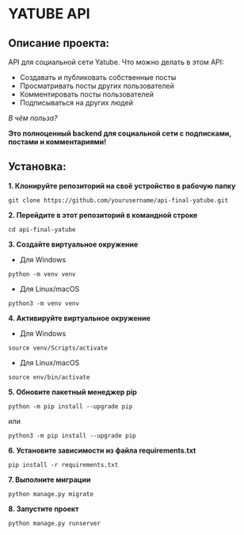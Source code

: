 # YATUBE API

## Описание проекта:
API для социальной сети Yatube. Что можно делать в этом API:
* Создавать и публиковать собственные посты
* Просматривать посты других пользователей
* Комментировать посты пользователей
* Подписываться на других людей

*В чём польза?*

**Это полноценный backend для социальной сети с подписками, постами и комментариями!**

## Установка:
**1. Клонируйте репозиторий на своё устройство в рабочую папку**
```  
git clone https://github.com/yourusername/api-final-yatube.git
```
**2. Перейдите в этот репозиторий в командной строке**
```
cd api-final-yatube
```
**3. Создайте виртуальное окружение** 
* Для Windows
```
python -m venv venv
```
* Для Linux/macOS
```
python3 -m venv venv
```
**4. Активируйте виртуальное окружение**
* Для Windows
```
source venv/Scripts/activate
```
* Для Linux/macOS
```
source env/bin/activate
```
**5. Обновите пакетный менеджер pip**
```
python -m pip install --upgrade pip
```
или 
```
python3 -m pip install --upgrade pip
```
**6. Установите зависимости из файла requirements.txt**
```
pip install -r requirements.txt
```
**7. Выполните миграции**
```
python manage.py migrate
```
**8. Запустите проект**
```
python manage.py runserver
```